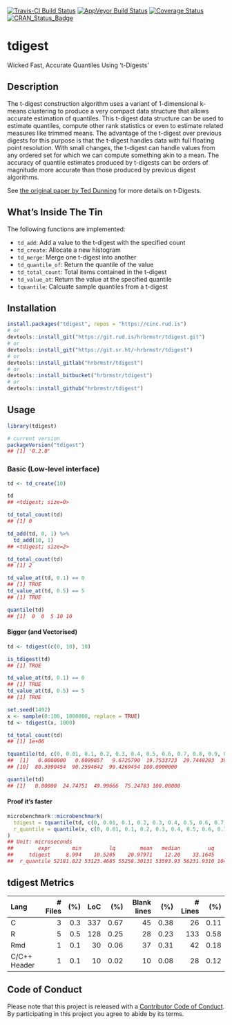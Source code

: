 
[![Travis-CI Build
Status](https://travis-ci.org/hrbrmstr/tdigest.svg?branch=master)](https://travis-ci.org/hrbrmstr/tdigest)
[![AppVeyor Build
Status](https://ci.appveyor.com/api/projects/status/github/hrbrmstr/tdigest?branch=master&svg=true)](https://ci.appveyor.com/project/hrbrmstr/tdigest)
[![Coverage
Status](https://codecov.io/gh/hrbrmstr/tdigest/branch/master/graph/badge.svg)](https://codecov.io/gh/hrbrmstr/tdigest)
[![CRAN\_Status\_Badge](https://www.r-pkg.org/badges/version/tdigest)](https://cran.r-project.org/package=tdigest)

# tdigest

Wicked Fast, Accurate Quantiles Using ‘t-Digests’

## Description

The t-digest construction algorithm uses a variant of 1-dimensional
k-means clustering to produce a very compact data structure that allows
accurate estimation of quantiles. This t-digest data structure can be
used to estimate quantiles, compute other rank statistics or even to
estimate related measures like trimmed means. The advantage of the
t-digest over previous digests for this purpose is that the t-digest
handles data with full floating point resolution. With small changes,
the t-digest can handle values from any ordered set for which we can
compute something akin to a mean. The accuracy of quantile estimates
produced by t-digests can be orders of magnitude more accurate than
those produced by previous digest algorithms.

See [the original paper by Ted
Dunning](https://raw.githubusercontent.com/tdunning/t-digest/master/docs/t-digest-paper/histo.pdf)
for more details on t-Digests.

## What’s Inside The Tin

The following functions are implemented:

  - `td_add`: Add a value to the t-digest with the specified count
  - `td_create`: Allocate a new histogram
  - `td_merge`: Merge one t-digest into another
  - `td_quantile_of`: Return the quantile of the value
  - `td_total_count`: Total items contained in the t-digest
  - `td_value_at`: Return the value at the specified quantile
  - `tquantile`: Calcuate sample quantiles from a t-digest

## Installation

``` r
install.packages("tdigest", repos = "https://cinc.rud.is")
# or
devtools::install_git("https://git.rud.is/hrbrmstr/tdigest.git")
# or
devtools::install_git("https://git.sr.ht/~hrbrmstr/tdigest")
# or
devtools::install_gitlab("hrbrmstr/tdigest")
# or
devtools::install_bitbucket("hrbrmstr/tdigest")
# or
devtools::install_github("hrbrmstr/tdigest")
```

## Usage

``` r
library(tdigest)

# current version
packageVersion("tdigest")
## [1] '0.2.0'
```

### Basic (Low-level interface)

``` r
td <- td_create(10)

td
## <tdigest; size=0>

td_total_count(td)
## [1] 0

td_add(td, 0, 1) %>% 
  td_add(10, 1)
## <tdigest; size=2>

td_total_count(td)
## [1] 2

td_value_at(td, 0.1) == 0
## [1] TRUE
td_value_at(td, 0.5) == 5
## [1] TRUE

quantile(td)
## [1]  0  0  5 10 10
```

#### Bigger (and Vectorised)

``` r
td <- tdigest(c(0, 10), 10)

is_tdigest(td)
## [1] TRUE

td_value_at(td, 0.1) == 0
## [1] TRUE
td_value_at(td, 0.5) == 5
## [1] TRUE

set.seed(1492)
x <- sample(0:100, 1000000, replace = TRUE)
td <- tdigest(x, 1000)

td_total_count(td)
## [1] 1e+06

tquantile(td, c(0, 0.01, 0.1, 0.2, 0.3, 0.4, 0.5, 0.6, 0.7, 0.8, 0.9, 0.99, 1))
##  [1]   0.0000000   0.8099857   9.6725790  19.7533723  29.7448283  39.7544675  49.9966628  60.0235148  70.2067574
## [10]  80.3090454  90.2594642  99.4269454 100.0000000

quantile(td)
## [1]   0.00000  24.74751  49.99666  75.24783 100.00000
```

#### Proof it’s faster

``` r
microbenchmark::microbenchmark(
  tdigest = tquantile(td, c(0, 0.01, 0.1, 0.2, 0.3, 0.4, 0.5, 0.6, 0.7, 0.8, 0.9, 0.99, 1)),
  r_quantile = quantile(x, c(0, 0.01, 0.1, 0.2, 0.3, 0.4, 0.5, 0.6, 0.7, 0.8, 0.9, 0.99, 1))
)
## Unit: microseconds
##        expr       min         lq        mean   median         uq        max neval cld
##     tdigest     8.994    10.5205    20.97971    12.20    33.1645     37.448   100  a 
##  r_quantile 52181.822 53123.4685 55258.30131 53593.93 56231.9310 104215.008   100   b
```

## tdigest Metrics

| Lang         | \# Files | (%) | LoC |  (%) | Blank lines |  (%) | \# Lines |  (%) |
| :----------- | -------: | --: | --: | ---: | ----------: | ---: | -------: | ---: |
| C            |        3 | 0.3 | 337 | 0.67 |          45 | 0.38 |       26 | 0.11 |
| R            |        5 | 0.5 | 128 | 0.25 |          28 | 0.23 |      133 | 0.58 |
| Rmd          |        1 | 0.1 |  30 | 0.06 |          37 | 0.31 |       42 | 0.18 |
| C/C++ Header |        1 | 0.1 |  10 | 0.02 |          10 | 0.08 |       28 | 0.12 |

## Code of Conduct

Please note that this project is released with a [Contributor Code of
Conduct](CONDUCT.md). By participating in this project you agree to
abide by its terms.
